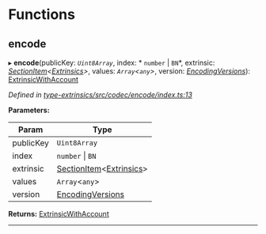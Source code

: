 

# Functions

<a id="encode"></a>

##  encode

▸ **encode**(publicKey: *`Uint8Array`*, index: * `number` &#124; `BN`*, extrinsic: *[SectionItem](_type_params_src_types_d_.md#sectionitem)<[Extrinsics](_type_extrinsics_src_types_d_.md#extrinsics)>*, values: *`Array`<`any`>*, version: *[EncodingVersions](_type_params_src_types_d_.md#encodingversions)*): [ExtrinsicWithAccount](_type_extrinsics_src_codec_types_d_.md#extrinsicwithaccount)

*Defined in [type-extrinsics/src/codec/encode/index.ts:13](https://github.com/polkadot-js/api/blob/ef78f2a/packages/type-extrinsics/src/codec/encode/index.ts#L13)*

**Parameters:**

| Param | Type |
| ------ | ------ |
| publicKey | `Uint8Array` |
| index |  `number` &#124; `BN`|
| extrinsic | [SectionItem](_type_params_src_types_d_.md#sectionitem)<[Extrinsics](_type_extrinsics_src_types_d_.md#extrinsics)> |
| values | `Array`<`any`> |
| version | [EncodingVersions](_type_params_src_types_d_.md#encodingversions) |

**Returns:** [ExtrinsicWithAccount](_type_extrinsics_src_codec_types_d_.md#extrinsicwithaccount)

___

